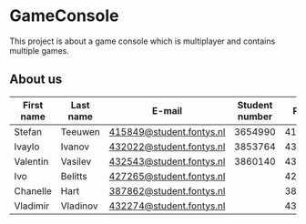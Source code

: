 # GameConsole

This project is about a game console which is multiplayer and contains multiple games.

## About us
| First name |  Last name |         E-mail           |  Student number  |   PCN    |
| ---------- | ---------- | ------------------------ | ---------------- | -------- |
|   Stefan   |  Teeuwen   | 415849@student.fontys.nl |	  3654990       |  415849  | 
|   Ivaylo   |  Ivanov    | 432022@student.fontys.nl |	  3853764       |  432022  | 
|  Valentin  |  Vasilev   | 432543@student.fontys.nl |	  3860140       |  432543  | 
|    Ivo     |  Belitts   | 427265@student.fontys.nl |                  |  427265  |
|  Chanelle  |    Hart    | 387862@student.fontys.nl |                  |  387862  |
|  Vladimir  |  Vladinov  | 432274@student.fontys.nl |                  |  432274  |